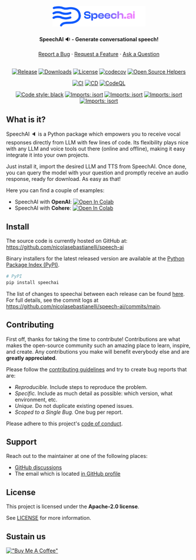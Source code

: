 <h1 align="center" width="100%">
    <a href="https://github.com/nicolasebastianelli/speech-ai">
        <img width="50%" src="https://github.com/nicolasebastianelli/speech-ai/blob/main/images/logo.png">
    </a>
</h1>

<div align="center">
  <b>SpeechAI 🔉 - Generate conversational speech! </b>
  <br />
  <br />
  <a href="https://github.com/nicolasebastianelli/speech-ai/issues/new?assignees=&labels=bug&template=01_BUG_REPORT.md&title=bug%3A+">Report a Bug</a>
  ·
  <a href="https://github.com/nicolasebastianelli/speech-ai/issues/new?assignees=&labels=enhancement&template=02_FEATURE_REQUEST.md&title=feat%3A+">Request a Feature</a>
  ·
  <a href="https://github.com/nicolasebastianelli/speech-ai/discussions">Ask a Question</a>
</div>

<div align="center">
<br />

[![Release](https://img.shields.io/pypi/v/speechai?label=release)](https://pypi.org/project/speechai/)
[![Downloads](https://static.pepy.tech/badge/speechai/month)](https://pepy.tech/project/speechai)
[![License](https://img.shields.io/pypi/l/speechai.svg)](https://github.com/nicolasebastianelli/speech-ai/blob/main/LICENSE)
[![codecov](https://codecov.io/gh/nicolasebastianelli/speech-ai/branch/main/graph/badge.svg?token=CvXgrbE8Mh)](https://codecov.io/gh/nicolasebastianelli/speech-ai)
[![Open Source Helpers](https://www.codetriage.com/nicolasebastianelli/speech-ai/badges/users.svg)](https://www.codetriage.com/nicolasebastianelli/speech-ai)

[![CI](https://github.com/nicolasebastianelli/speech-ai/actions/workflows/ci.yaml/badge.svg)](https://github.com/nicolasebastianelli/speech-ai/actions/workflows/ci.yaml)
[![CD](https://github.com/nicolasebastianelli/speech-ai/actions/workflows/cd.yaml/badge.svg)](https://github.com/nicolasebastianelli/speech-ai/workflows/cd.yaml)
[![CodeQL](https://github.com/nicolasebastianelli/speech-ai/actions/workflows/github-code-scanning/codeql/badge.svg)](https://github.com/nicolasebastianelli/speech-ai/actions/workflows/github-code-scanning/codeql)

[![Code style: black](https://img.shields.io/badge/code%20style-black-000000.svg)](https://github.com/psf/black)
[![Imports: isort](https://img.shields.io/badge/imports-isort-edfaca.svg)](https://pycqa.github.io/isort/)
[![Imports: isort](https://img.shields.io/badge/linter-flake8-a63d42.svg)](https://github.com/PyCQA/flake8)
[![Imports: isort](https://img.shields.io/badge/linter-pylint-5e8db2.svg)](https://github.com/pylint-dev/pylint)
[![Imports: isort](https://img.shields.io/badge/test-pytest-f2c3c9.svg)](https://docs.pytest.org/en/7.3.x/)
</div>

## What is it?

SpeechAI 🔈 is a Python package which empowers you to receive vocal responses directly from LLM with few lines of code.
Its flexibility plays nice with any LLM and voice tools out there (online and offline), making it easy integrate it into your own projects.


Just install it, import the desired LLM and TTS from SpeechAI.
Once done, you can query the model with your question and promptly receive an audio response, ready for download.
As easy as that!

Here you can find a couple of examples:

* SpeechAI with **OpenAI**: [![Open In Colab](https://colab.research.google.com/assets/colab-badge.svg)](https://colab.research.google.com/drive/17Badf1f2H6YU8Go-a9IfrZ3r2xmG0h6A)
* SpeechAI with **Cohere**: [![Open In Colab](https://colab.research.google.com/assets/colab-badge.svg)](https://colab.research.google.com/drive/1DRylc8BvvH8RNIPGteLIE-AAYQDUgWPm)


## Install
The source code is currently hosted on GitHub at:
https://github.com/nicolasebastianelli/speech-ai

Binary installers for the latest released version are available at the [Python
Package Index (PyPI)](https://pypi.org/project/speechai).

```sh
# PyPI
pip install speechai
```

The list of changes to speechai between each release can be found
[here](https://github.com/nicolasebastianelli/speech-ai/releases). For full
details, see the commit logs at https://github.com/nicolasebastianelli/speech-ai/commits/main.


## Contributing

First off, thanks for taking the time to contribute! Contributions are what makes the open-source community such an amazing place to learn, inspire, and create. Any contributions you make will benefit everybody else and are **greatly appreciated**.

Please follow the [contributing guidelines](docs/CONTRIBUTING.md) and try to create bug reports that are:

- _Reproducible._ Include steps to reproduce the problem.
- _Specific._ Include as much detail as possible: which version, what environment, etc.
- _Unique._ Do not duplicate existing opened issues.
- _Scoped to a Single Bug._ One bug per report.

Please adhere to this project's [code of conduct](docs/CODE_OF_CONDUCT.md).

## Support

Reach out to the maintainer at one of the following places:

- [GitHub discussions](https://github.com/nicolasebastianelli/speech-ai/discussions)
- The email which is located [in GitHub profile](https://github.com/nicolasebastianelli)

## License

This project is licensed under the **Apache-2.0 license**.

See [LICENSE](LICENSE) for more information.

## Sustain us
[!["Buy Me A Coffee"](https://www.buymeacoffee.com/assets/img/custom_images/orange_img.png)](https://bmc.link/nsebastianelli)

